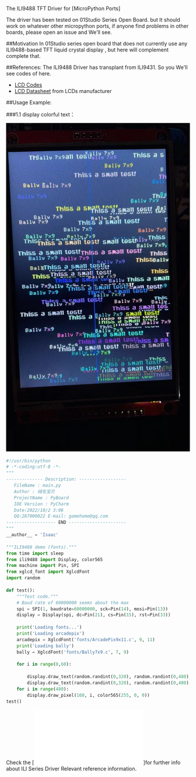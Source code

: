 The ILI9488 TFT Driver for [MicroPython Ports]

The driver has been tested on 01Studio Series Open Board. but It should work on whatever other micropython ports, if anyone find problems in other boards, please open an issue and We'll see.

##Motivation
In 01Studio series open board that does not currently use any ILI9488-based TFT liquid crystal display , but here will complement complete that.

##References:
The ILI9488 Driver has transplant from ILI9431. So you We'll see codes of here.
* [LCD Codes](https://github.com/adafruit/Adafruit_Python_ILI9341/blob/master/Adafruit_ILI9341/ILI9341.py)
* [LCD Datasheet](http://www.lcdwiki.com/zh/3.5inch_SPI_Module_ILI9488_SKU:MSP3520) from LCDs manufacturer

##Usage Example:

###1.1 display colorful text：

![Display Colors Text](src/img/screen.jpg)

```python
#!/usr/bin/python
# -*-coding:utf-8 -*-
"""
-------------- Description: ------------------
   FileName : main.py
   Author : 绒毛宝贝
   ProjectName : PyBoard
   IDE Version : PyCharm
   Date:2022/10/2 3:06
   QQ:287000822 E-mail: gomehome@qq.com
------------------- END ----------------------
"""
__author__ = 'Isaac'

"""ILI9488 demo (fonts)."""
from time import sleep
from ili9488 import Display, color565
from machine import Pin, SPI
from xglcd_font import XglcdFont
import random

def test():
    """Test code."""
    # Baud rate of 60000000 seems about the max
    spi = SPI(1, baudrate=60000000, sck=Pin(14), mosi=Pin(13))
    display = Display(spi, dc=Pin(21), cs=Pin(15), rst=Pin(33))

    print('Loading fonts...')
    print('Loading arcadepix')
    arcadepix = XglcdFont('fonts/ArcadePix9x11.c', 9, 11)
    print('Loading bally')
    bally = XglcdFont('fonts/Bally7x9.c', 7, 9)
    
    for i in range(0,60):
        
        display.draw_text(random.randint(0,320), random.randint(0,480), 'This''s a small test!', arcadepix, color565(random.randint(0,255), random.randint(0,255), random.randint(0,255)))
        display.draw_text(random.randint(0,320), random.randint(0,480), 'Bally 7x9', bally, color565(random.randint(0,255), random.randint(0,255), random.randint(0,255)))
    for i in range(480):
        display.draw_pixel(160, i, color565(255, 0, 0))
test()

```


Check the [![ILI9488-DataSheet](src/chip_docs/ILI9488-DataSheet_100.pdf)]for further info about ILI Series Driver Relevant reference information.
